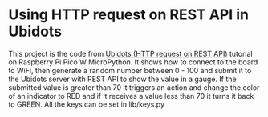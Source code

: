 # Using HTTP request on REST API in Ubidots
This project is the code from [Ubidots (HTTP request on REST API)](c) tutorial on Raspberry Pi Pico W MicroPython. It shows how to connect to the board to WiFi, then generate a random number between 0 - 100 and submit it to the Ubidots server with REST API to show the value in a gauge. If the submitted value is greater than 70 it triggers an action and change the color of an indicator to RED and if it receives a value less than 70 it turns it back to GREEN. All the keys can be set in lib/keys.py 